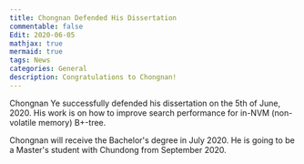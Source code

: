 ```yaml
---
title: Chongnan Defended His Dissertation
commentable: false
Edit: 2020-06-05
mathjax: true
mermaid: true
tags: News
categories: General 
description: Congratulations to Chongnan!
---
```


<p>Chongnan Ye successfully defended his dissertation on the 5th of June, 2020. His work is on how to improve search performance for in-NVM (non-volatile memory) B+-tree.</p>

<p>Chongnan will receive the Bachelor's degree in July 2020. He is going to be a Master's student with Chundong from September 2020.</p>
